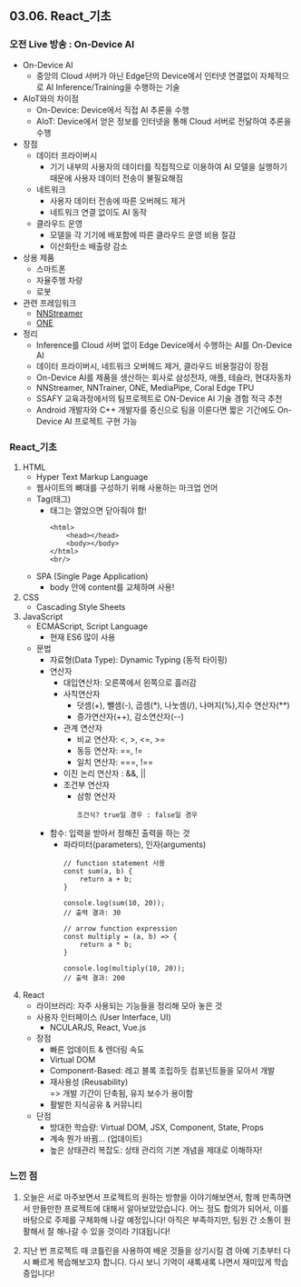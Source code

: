 ## 03.06. React_기초

### 오전 Live 방송 : On-Device AI
- On-Device AI
    - 중앙의 Cloud 서버가 아닌 Edge단의 Device에서 인터넷 연결없이 자체적으로 AI Inference/Training을 수행하는 기술
- AIoT와의 차이점
    - On-Device: Device에서 직접 AI 추론을 수행
    - AIoT: Device에서 얻은 정보를 인터넷을 통해 Cloud 서버로 전달하여 추론을 수행
- 장점
    - 데이터 프라이버시
        - 기기 내부의 사용자의 데이터를 직접적으로 이용하여 AI 모델을 실행하기 때문에 사용자 데이터 전송이 불필요해짐
    - 네트워크
        - 사용자 데이터 전송에 따른 오버헤드 제거
        - 네트워크 연결 없이도 AI 동작
    - 클라우드 운영
        - 모델을 각 기기에 배포함에 따른 클라우드 운영 비용 절감
        - 이산화탄소 배출량 감소
- 상용 제품
    - 스마트폰
    - 자율주행 차량
    - 로봇
- 관련 프레임워크
    - [NNStreamer](https://github.com/nnstreamer)
    - [ONE](https://github.com/Samsung/ONE)
- 정리
    - Inference를 Cloud 서버 없이 Edge Device에서 수행하는 AI를 On-Device AI
    - 데이터 프라이버시, 네트워크 오버헤드 제거, 클라우드 비용절감이 장점
    - On-Device AI를 제품을 생산하는 회사로 삼성전자, 애플, 테슬라, 현대자동차
    - NNStreamer, NNTrainer, ONE, MediaPipe, Coral Edge TPU
    - SSAFY 교육과정에서의 팀프로젝트로  ON-Device AI 기술 경험 적극 추천
    - Android 개발자와 C++ 개발자를 중신으로 팀을 이룬다면 짧은 기간에도 On-Device AI 프로젝트 구현 가능

### React_기초
1. HTML
    - Hyper Text Markup Language
    - 웹사이트의 뼈대를 구성하기 위해 사용하는 마크업 언어
    - Tag(태그)
        - 태그는 열었으면 닫아줘야 함!
            ```
            <html>
                <head></head>
                <body></body>
            </html>
            <br/>
            ```
    - SPA (Single Page Application)
        - body 안에 content를 교체하며 사용!
2. CSS
    - Cascading Style Sheets
3. JavaScript
    - ECMAScript, Script Language
        - 현재 ES6 많이 사용
    - 문법
        - 자료형(Data Type): Dynamic Typing (동적 타이핑)
        - 연산자
            - 대입연산자: 오른쪽에서 왼쪽으로 흘러감
            - 사칙연산자
                - 덧셈(+), 뺄셈(-), 곱셈(*), 나눗셈(/), 나머지(%),지수 연산자(**)
                - 증가연산자(++), 감소연산자(--)
            - 관계 연산자
                - 비교 연산자: <, >, <=, >=
                - 동등 연산자: ==, !=
                - 일치 연산자: ===, !==
            - 이진 논리 연산자 : &&, ||
            - 조건부 연산자
                - 삼항 연산자
                    ```
                    조건식? true일 경우 : false일 경우
                    ```
        - 함수: 입력을 받아서 정해진 출력을 하는 것
            - 파라미터(parameters), 인자(arguments)
                ```
                // function statement 사용
                const sum(a, b) {
                    return a + b;
                }

                console.log(sum(10, 20));
                // 출력 결과: 30

                // arrow function expression
                const multiply = (a, b) => {
                    return a * b;
                }

                console.log(multiply(10, 20));
                // 출력 결과: 200
                ```
4. React
    - 라이브러리: 자주 사용되는 기능들을 정리해 모아 놓은 것
    - 사용자 인터페이스 (User Interface, UI)
        - NCULARJS, React, Vue.js
    - 장점
        - 빠른 업데이트 & 렌더링 속도
        - Virtual DOM
        - Component-Based: 레고 블록 조립하듯 컴포넌트들을 모아서 개발
        - 재사용성 (Reusability) <br>
            => 개발 기간이 단축됨, 유지 보수가 용이함
        - 활발한 지식공유 & 커뮤니티
    - 단점
        - 방대한 학습량: Virtual DOM, JSX, Component, State, Props
        - 계속 뭔가 바뀜... (업데이트)
        - 높은 상태관리 복잡도: 상태 관리의 기본 개념을 제대로 이해하자!

### 느낀 점
1. 오늘은 서로 마주보면서 프로젝트의 원하는 방향을 이야기해보면서, 함께 만족하면서 만들만한 프로젝트에 대해서 알아보았았습니다. 어느 정도 합의가 되어서, 이를 바탕으로 주제를 구체화해 나갈 예정입니다! 아직은 부족하지만, 팀원 간 소통이 원활해서 잘 해나갈 수 있을 것이라 기대됩니다!

2. 지난 번 프로젝트 때 코틀린을 사용하여 배운 것들을 상기시킬 겸 아예 기초부터 다시 빠르게 복습해보고자 합니다. 다시 보니 기억이 새록새록 나면서 재미있게 학습 중입니다!